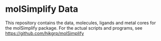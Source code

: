 # molSimplify Data

This repository contains the data, molecules, ligands and metal cores
for the molSimplify package. For the actual scripts and programs, see
https://github.com/hjkgrp/molSimplify

